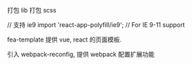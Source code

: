 打包 lib
打包 scss

// 支持 ie9
import 'react-app-polyfill/ie9'; // For IE 9-11 support

fea-template 提供 vue, react 的页面模板.

引入 webpack-reconfig, 提供 webpack 配置扩展功能
